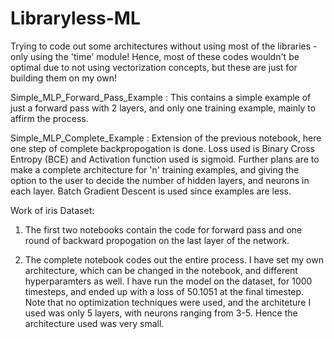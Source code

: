 # Libraryless-ML
Trying to code out some architectures without using most of the libraries - only using the 'time' module!
Hence, most of these codes wouldn't be optimal due to not using vectorization concepts, but these are just for building them on my own!

Simple_MLP_Forward_Pass_Example :
This contains a simple example of just a forward pass with 2 layers, and only one training example, mainly to affirm the process.

Simple_MLP_Complete_Example : 
Extension of the previous notebook, here one step of complete backpropogation is done. Loss used is Binary Cross Entropy (BCE) and Activation function used is sigmoid. 
Further plans are to make a complete architecture for 'n' training examples, and giving the option to the user to decide the number of hidden layers, and neurons in each layer. Batch Gradient Descent is used since examples are less. 

Work of iris Dataset:

1) The first two notebooks contain the code for forward pass and one round of backward propogation on the last layer of the network.

2) The complete notebook codes out the entire process. I have set my own architecture, which can be changed in the notebook, and different hyperparamters as well.
   I have run the model on the dataset, for 1000 timesteps, and ended up with a loss of 50.1051 at the final timestep. Note that no optimization techniques    were used, and the architeture I used was only 5 layers, with neurons ranging from 3-5. Hence the architecture used was very small.
